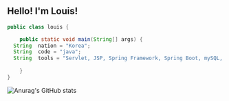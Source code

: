Hello! I'm Louis!
---


```java
public class louis {

	public static void main(String[] args) {
  String  nation = "Korea";
  String  code = "java";
  String  tools = "Servlet, JSP, Spring Framework, Spring Boot, mySQL, Orcale";
				
	} 
}
```

![Anurag's GitHub stats](https://github-readme-stats.vercel.app/api?username=Louis425&show_icons=true&theme=synthwave)
